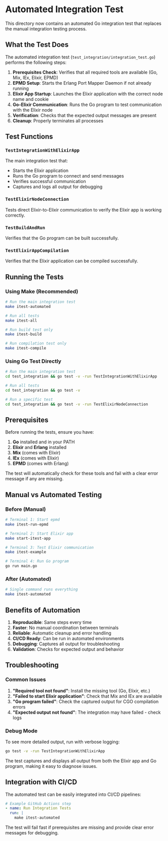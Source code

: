 # Automated Integration Test

This directory now contains an automated Go integration test that replaces the manual integration testing process.

## What the Test Does

The automated integration test (`test_integration/integration_test.go`) performs the following steps:

1. **Prerequisites Check**: Verifies that all required tools are available (Go, Mix, IEx, Elixir, EPMD)
2. **EPMD Setup**: Starts the Erlang Port Mapper Daemon if not already running
3. **Elixir App Startup**: Launches the Elixir application with the correct node name and cookie
4. **Go-Elixir Communication**: Runs the Go program to test communication with the Elixir node
5. **Verification**: Checks that the expected output messages are present
6. **Cleanup**: Properly terminates all processes

## Test Functions

### `TestIntegrationWithElixirApp`
The main integration test that:
- Starts the Elixir application
- Runs the Go program to connect and send messages
- Verifies successful communication
- Captures and logs all output for debugging

### `TestElixirNodeConnection`
Tests direct Elixir-to-Elixir communication to verify the Elixir app is working correctly.

### `TestBuildAndRun`
Verifies that the Go program can be built successfully.

### `TestElixirAppCompilation`
Verifies that the Elixir application can be compiled successfully.

## Running the Tests

### Using Make (Recommended)
```bash
# Run the main integration test
make itest-automated

# Run all tests
make itest-all

# Run build test only
make itest-build

# Run compilation test only
make itest-compile
```

### Using Go Test Directly
```bash
# Run the main integration test
cd test_integration && go test -v -run TestIntegrationWithElixirApp

# Run all tests
cd test_integration && go test -v

# Run a specific test
cd test_integration && go test -v -run TestElixirNodeConnection
```

## Prerequisites

Before running the tests, ensure you have:

1. **Go** installed and in your PATH
2. **Elixir** and **Erlang** installed
3. **Mix** (comes with Elixir)
4. **IEx** (comes with Elixir)
5. **EPMD** (comes with Erlang)

The test will automatically check for these tools and fail with a clear error message if any are missing.

## Manual vs Automated Testing

### Before (Manual)
```bash
# Terminal 1: Start epmd
make itest-run-epmd

# Terminal 2: Start Elixir app
make start-itest-app

# Terminal 3: Test Elixir communication
make itest-example

# Terminal 4: Run Go program
go run main.go
```

### After (Automated)
```bash
# Single command runs everything
make itest-automated
```

## Benefits of Automation

1. **Reproducible**: Same steps every time
2. **Faster**: No manual coordination between terminals
3. **Reliable**: Automatic cleanup and error handling
4. **CI/CD Ready**: Can be run in automated environments
5. **Debugging**: Captures all output for troubleshooting
6. **Validation**: Checks for expected output and behavior

## Troubleshooting

### Common Issues

1. **"Required tool not found"**: Install the missing tool (Go, Elixir, etc.)
2. **"Failed to start Elixir application"**: Check that Mix and IEx are available
3. **"Go program failed"**: Check the captured output for CGO compilation errors
4. **"Expected output not found"**: The integration may have failed - check logs

### Debug Mode

To see more detailed output, run with verbose logging:
```bash
go test -v -run TestIntegrationWithElixirApp
```

The test captures and displays all output from both the Elixir app and Go program, making it easy to diagnose issues.

## Integration with CI/CD

The automated test can be easily integrated into CI/CD pipelines:

```yaml
# Example GitHub Actions step
- name: Run Integration Tests
  run: |
    make itest-automated
```

The test will fail fast if prerequisites are missing and provide clear error messages for debugging.